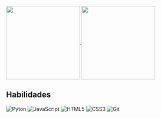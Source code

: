  <div>
<a href="https://github.com/focarica">
  <img height=200 align="center" src="https://github-readme-stats.vercel.app/api?username=focarica"/>
</a>
<a href="https://github.com/focarica">
  <img height=200 align="center" src="https://github-readme-stats.vercel.app/api/top-langs?username=focarica&layout=compact&langs_count=8&card_width=320" />
</a>
    
<h2 style="text-decoration: none;">Habilidades</h2>
    
<img src="https://img.shields.io/badge/-Python-black?style=flat-square&logo=python" alt="Pyton" />
<img src="https://img.shields.io/badge/-JavaScript-black?style=flat-square&logo=javascript" alt="JavaScript" />
<img src="https://img.shields.io/badge/-HTML5-black?style=flat-square&logo=html5&logoColor=white" alt="HTML5" />
<img src="https://img.shields.io/badge/-CSS3-black?style=flat-square&logo=css3" alt="CSS3" />
<img src="https://img.shields.io/badge/-Git-black?style=flat-square&logo=git" alt="Git" />

</div>
